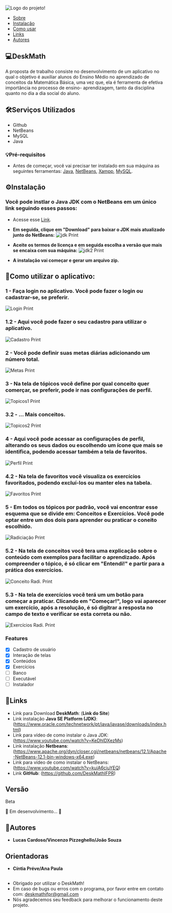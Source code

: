 ![Logo do projeto!](https://github.com/DeskMathIFPR/ReadME/blob/main/logo2.png)

   * [Sobre](#deskmath) 
   * [Instalação](#getting-started) 
   * [Como usar](#como-utilizar-o-aplicativo)
   * [Links](#links)
   * [Autores](#autores)
    
## 💻DeskMath
 
A proposta de trabalho consiste no desenvolvimento de um aplicativo no qual o objetivo é auxiliar alunos do Ensino Médio no aprendizado de conceitos da Matemática Básica, uma vez que, ela é ferramenta de efetiva importância no processo de ensino- aprendizagem, tanto da disciplina quanto no dia a dia social do aluno.
 
## 🛠Serviços Utilizados
 
* Github
* NetBeans
* MySQL
* Java 
 
### 💡Pré-requisitos

 - Antes de começar, você vai precisar ter instalado em sua máquina as seguintes ferramentas:
[Java](https://www.oracle.com/technetwork/pt/java/javase/downloads/index.html), [NetBeans](https://www.apache.org/dyn/closer.cgi/netbeans/netbeans/12.1/Apache-NetBeans-12.1-bin-windows-x64.exe), [Xampp](), [MySQL]().

## ⚙️Instalação

### Você pode instlar o Java JDK com o NetBeans em um único link seguindo esses passos:

- Acesse esse [Link](https://www.oracle.com/technetwork/pt/java/javase/downloads/index.html).
- **Em seguida, clique em "Download" para baixar o JDK mais atualizado junto do NetBeans:**
![jdk Print](https://github.com/DeskMathIFPR/ReadME/blob/main/jdkTELA.png)

- **Aceite os termos de licença e em seguida escolha a versão que mais se encaixa com sua máquina:**
![jdk2 Print](https://github.com/DeskMathIFPR/ReadME/blob/main/jdk2TELA.png)

- **A instalação vai começar e gerar um arquivo zip.**
 
## 🚀Como utilizar o aplicativo:
 
### 1 - Faça login no aplicativo. Você pode fazer o login ou cadastrar-se, se preferir.
![Login Print](https://github.com/DeskMathIFPR/ReadME/blob/main/loginTELA.png)

### 1.2 - Aqui você pode fazer o seu cadastro para utilizar o aplicativo. 
![Cadastro Print](https://github.com/DeskMathIFPR/ReadME/blob/main/cadastroTELA.png)

### 2 - Você pode definir suas metas diárias adicionando um número total.
![Metas Print](https://github.com/DeskMathIFPR/ReadME/blob/main/metasTELA.png)

### 3 - Na tela de tópicos você define por qual conceito quer comerçar, se preferir, pode ir nas configurações de perfil.
![Topicos1 Print](https://github.com/DeskMathIFPR/ReadME/blob/main/topicos1TELA.png)

### 3.2 - ... Mais conceitos.
![Topicos2 Print](https://github.com/DeskMathIFPR/ReadME/blob/main/topicos2TELA.png)

### 4 - Aqui você pode acessar as configurações de perfil, alterando os seus dados ou escolhendo um ícone que mais se identifica, podendo acessar também a tela de favoritos.
![Perfil Print](https://github.com/DeskMathIFPR/ReadME/blob/main/perfilTELA.png)

### 4.2 - Na tela de favoritos você visualiza os exercícios favoritados, podendo excluí-los ou manter eles na tabela.
![Favoritos Print](https://github.com/DeskMathIFPR/ReadME/blob/main/favoritosTELA.png)

### 5 - Em todos os tópicos por padrão, você vai encontrar esse esquema que se divide em: Conceitos e Exercícios. Você pode optar entre um dos dois para aprender ou praticar o coneito escolhido.
![Radiciação Print](https://github.com/DeskMathIFPR/ReadME/blob/main/radi1TELA.png)

### 5.2 - Na tela de conceitos você tera uma explicação sobre o conteúdo com exemplos para facilitar o aprendizado. Após compreender o tópico, é só clicar em "Entendi!" e partir para a prática dos exercícios.
![Conceito Radi. Print](https://github.com/DeskMathIFPR/ReadME/blob/main/radi2TELA.png)

### 5.3 - Na tela de exercícios você terá um um botão para começar a praticar. Clicando em "Começar!", logo vai aparecer um exercício, após a resolução, é só digitrar a resposta no campo de texto e verificar se esta correta ou não.
![Exercícios Radi. Print](https://github.com/DeskMathIFPR/ReadME/blob/main/radi3TELA.png)
 
### Features

- [x] Cadastro de usuário
- [x] Interação de telas
- [x] Conteúdos 
- [x] Exercícios
- [ ] Banco
- [ ] Executável
- [ ] Instalador

## 🔗Links
 
  - Link para Download **DeskMath**: (**Link do Site**)
  - Link instalação **Java SE Platform (JDK)**: (https://www.oracle.com/technetwork/pt/java/javase/downloads/index.html)
  - Link para vídeo de como instalar o Java JDK: (https://www.youtube.com/watch?v=KeDhlDXezMs)
  - Link instalação **Netbeans**: (https://www.apache.org/dyn/closer.cgi/netbeans/netbeans/12.1/Apache-NetBeans-12.1-bin-windows-x64.exe)
  - Link para vídeo de como instalar o NetBeans: (https://www.youtube.com/watch?v=kuiA6ciuYEQ)
  - Link **GitHub**: (https://github.com/DeskMathIFPR)
  
## Versão
 
Beta

🚧 Em desenvolvimento... 🚧
 
## 📝Autores
 
* **Lucas Cardoso/Vincenzo Pizzeghello/João Souza** 

## Orientadoras 

*  **Cíntia Préve/Ana Paula** 

##
 
*  Obrigado por utilizar o DeskMath! 
*  Em caso de bugs ou erros com o programa, por favor entre em contato com: deskmathifpr@gmail.com 
*  Nós agradecemos seu feedback para melhorar o funcionamento deste projeto.
